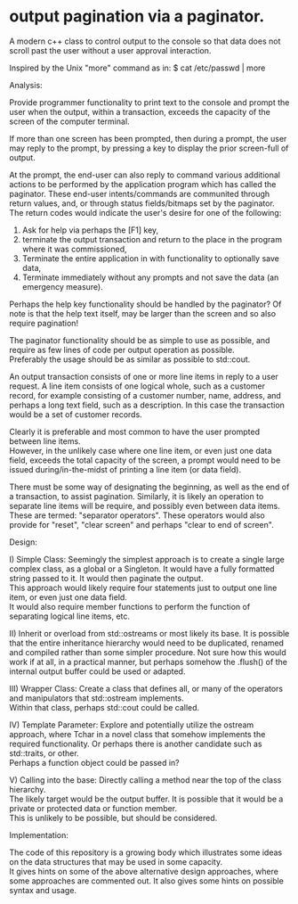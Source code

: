 # output pagination via a paginator.

A modern c++ class to control output to the console so that data does not scroll past the user without a user approval interaction.

Inspired by the Unix "more" command as in: $ cat /etc/passwd | more

Analysis:

Provide programmer functionality to print text to the console and prompt the user when the output, within a transaction, exceeds the capacity of the screen of the computer terminal.

If more than one screen has been prompted, then during a prompt, 
the user may reply to the prompt, by pressing a key to display the prior screen-full of output.

At the prompt, the end-user can also reply to command various additional actions to be performed by the application program which has called the paginator.  These end-user intents/commands are communited through return values, and, or through status fields/bitmaps set by the paginator.  The return codes would indicate the user's desire for one of the following: 
1) Ask for help via perhaps the [F1] key, 
2) terminate the output transaction and return to the place in the program where it was commissioned, 
3) Terminate the entire application in with functionality to optionally save data, 
4) Terminate immediately without any prompts and not save the data (an emergency measure).  

Perhaps the help key functionality should be handled by the paginator?  Of note is that the help text itself, may be larger than the screen and so also require pagination!

The paginator functionality should be as simple to use as possible, and require as few lines of code per output operation as possible.  
Preferably the usage should be as similar as possible to std::cout.

An output transaction consists of one or more line items in reply to a user request.  A line item consists of one logical whole, such as a customer record, 
for example consisting of a customer number, name, address, and perhaps a long text field, such as a description.  In this case the transaction would be a set of customer records.

Clearly it is preferable and most common to have the user prompted between line items.  
However, in the unlikely case where one line item, or even just one data field, 
exceeds the total capacity of the screen, a prompt would need to be issued during/in-the-midst of printing a line item (or data field).

There must be some way of designating the beginning, as well as the end of a transaction, to assist pagination.
Similarly, it is likely an operation to separate line items will be require, and possibly even between data items.  
These are termed: "separator operators".
These operators would also provide for "reset", "clear screen" and perhaps "clear to end of screen".

Design:

I) Simple Class: Seemingly the simplest approach is to create a single large complex class, as a global or a Singleton.
It would have a fully formatted string passed to it.  It would then paginate the output.  
This approach would likely require four statements just to output one line item, or even just one data field.  
It would also require member functions to perform the function of separating logical line items, etc.

II) Inherit or overload from std::ostreams or most likely its base.  It is possible that the entire 
inheritance hierarchy would need to be duplicated, renamed and compiled rather than some simpler 
procedure.  Not sure how this would work if at all, in a practical manner, but perhaps 
somehow the .flush() of the internal output buffer could be used or adapted.

III) Wrapper Class: Create a class that defines all, or many of the operators and manipulators that std::ostream implements.  
Within that class, perhaps std::cout could be called.

IV) Template Parameter:  Explore and potentially utilize the ostream<Tchar> approach, where Tchar in a novel class that 
somehow implements the required functionality.  Or perhaps there is another candidate such as std::traits, or other.  
Perhaps a function object could be passed in?
  
V) Calling into the base: Directly calling a method near the top of the class hierarchy.  
The likely target would be the output buffer.
It is possible that it would be a private or protected data or function member.  
This is unlikely to be possible, but should be considered.

Implementation:

The code of this repository is a growing body which illustrates some ideas on the data structures that may be used in some capacity.  
It gives hints on some of the above alternative design approaches, 
where some approaches are commented out. It also gives some hints on possible syntax and usage.
